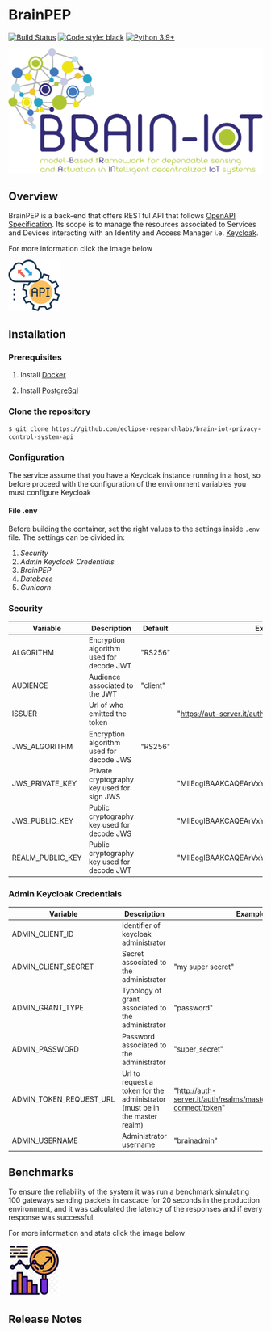 # BrainPEP
[![Build Status](https://travis-ci.com/eclipse-researchlabs/brain-iot-privacy-control-system-api.svg?branch=main)](https://travis-ci.com/eclipse-researchlabs/brain-iot-privacy-control-system-api)
[![Code style: black](https://img.shields.io/badge/code%20style-black-000000.svg)](https://github.com/psf/black)
[![Python 3.9+](https://img.shields.io/badge/python-3.9-blue.svg)](https://www.python.org/downloads/release)

![image](static/BRAIN_IoT_FullLogo_LD.png)

## Overview
BrainPEP is a back-end that offers RESTful API that follows [OpenAPI Specification](https://swagger.io/specification/).
Its scope is to manage the resources associated to Services and Devices interacting with an Identity and Access Manager i.e. [Keycloak](https://www.keycloak.org/).

For more information click the image below

[![image](static/api_logo.png)](https://ipt-services.polito.it/brainpep/docs)

## Installation

### Prerequisites
1.
   Install [Docker](https://www.docker.com/)

2.
   Install [PostgreSql](https://www.postgresql.org/)
   
### Clone the repository
````
$ git clone https://github.com/eclipse-researchlabs/brain-iot-privacy-control-system-api
````

### Configuration
The service assume that you have a Keycloak instance running in a host, so before
proceed with the configuration of the environment variables you must configure Keycloak

#### File .env

Before building the container, set the right values to the settings inside `.env` file.
The settings can be divided in:

   1. *Security*
   2. *Admin Keycloak Credentials*
   3. *BrainPEP*
   4. *Database*
   5. *Gunicorn*
   
### Security

|   Variable	   |            Description	                     |  Default   |                  Example                        |
|------------------|---------------------------------------------|------------|-------------------------------------------------|
|   ALGORITHM 	   | Encryption algorithm used for decode JWT    |  "RS256"   |                                                 |
|   AUDIENCE	   | Audience associated to the JWT  	         |  "client"  |                                                 |
|   ISSUER	       | Url of who emitted the token  	             |            |  "https://aut-server.it/auth/realms/Brainiot"   |
| JWS_ALGORITHM    | Encryption algorithm used for decode JWS    |  "RS256"   |                                                 |
| JWS_PRIVATE_KEY  | Private cryptography key used for sign JWS  |            | "MIIEogIBAAKCAQEArVxYJPkQejSCMdgKuuW/STuk...."  |
| JWS_PUBLIC_KEY   | Public cryptography key used for decode JWS |            | "MIIEogIBAAKCAQEArVxYJPkQejSCMdgKuuW/STuk...."  |
| REALM_PUBLIC_KEY | Public cryptography key used for decode JWT |            | "MIIEogIBAAKCAQEArVxYJPkQejSCMdgKuuW/STuk...."  |

### Admin Keycloak Credentials

|   Variable	          |            Description	                                                   |     Example                                                              |
|-------------------------|----------------------------------------------------------------------------|--------------------------------------------------------------------------|
| ADMIN_CLIENT_ID         | Identifier of keycloak administrator                                       |                                                                          |
| ADMIN_CLIENT_SECRET     | Secret associated to the administrator  	                               | "my super secret"                                                        |
| ADMIN_GRANT_TYPE	      | Typology of grant associated to the administrator                          | "password"                                                               |
| ADMIN_PASSWORD          | Password associated to the administrator                                   | "super_secret"                                                           |
| ADMIN_TOKEN_REQUEST_URL | Url to request a token for the administrator (must be in the master realm) | "http://auth-server.it/auth/realms/master/protocol/openid-connect/token" |
| ADMIN_USERNAME          | Administrator username                                                     | "brainadmin"                                                             |

## Benchmarks
To ensure the reliability of the system it was run a benchmark simulating
100 gateways sending packets in cascade for 20 seconds in the production environment, and it was
calculated the latency of the responses and if every response was successful.

For more information and stats click the image below

[![image](static/benchmark.png)](https://ipt-services.polito.it/brainpep/static/benchmark.html)


## Release Notes
